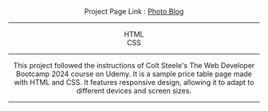 
<div align="center">

Project Page Link : <a href="https://daydreamygithubhost.github.io/UdemyCSSPractice/">Photo Blog</a>
<hr>
HTML<br>
CSS<br>
<hr>
This project followed the instructions of Colt Steele's The Web Developer Bootcamp 2024 course on Udemy.
It is a sample price table page made with HTML and CSS. It features responsive design, allowing it to adapt to different devices and screen sizes.
<hr>


</div>
